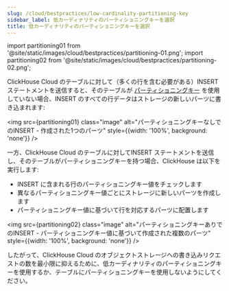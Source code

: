 ```yaml
---
slug: /cloud/bestpractices/low-cardinality-partitioning-key
sidebar_label: 低カーディナリティのパーティショニングキーを選択
title: 低カーディナリティのパーティショニングキーを選択
---
```


import partitioning01 from '@site/static/images/cloud/bestpractices/partitioning-01.png';
import partitioning02 from '@site/static/images/cloud/bestpractices/partitioning-02.png';

ClickHouse Cloud のテーブルに対して（多くの行を含む必要がある）INSERT ステートメントを送信すると、そのテーブルが [パーティショニングキー](/engines/table-engines/mergetree-family/custom-partitioning-key.md) を使用していない場合、INSERT のすべての行データはストレージの新しいパーツに書き込まれます:

<img src={partitioning01}
  class="image"
  alt="パーティショニングキーなしでのINSERT - 作成された1つのパーツ"
  style={{width: '100%', background: 'none'}} />

一方、ClickHouse Cloud のテーブルに対してINSERT ステートメントを送信し、そのテーブルがパーティショニングキーを持つ場合、ClickHouse は以下を実行します:
- INSERT に含まれる行のパーティショニングキー値をチェックします
- 異なるパーティショニングキー値ごとにストレージに新しいパーツを作成します
- パーティショニングキー値に基づいて行を対応するパーツに配置します

<img src={partitioning02}
  class="image"
  alt="パーティショニングキーありでのINSERT - パーティショニングキー値に基づいて作成された複数のパーツ"
  style={{width: '100%', background: 'none'}} />

したがって、ClickHouse Cloud のオブジェクトストレージへの書き込みリクエストの数を最小限に抑えるために、低カーディナリティのパーティショニングキーを使用するか、テーブルにパーティショニングキーを使用しないようにしてください。
